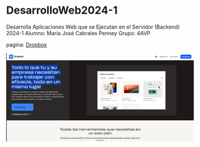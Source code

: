# DesarrolloWeb2024-1
Desarrolla Aplicaciones Web que se Ejecutan en el Servidor (Backend) 2024-1
Alumno:
María José Cabrales Penney
Grupo:
4AVP

pagina: [Dropbox](https://www.dropbox.com/official-teams-page?_tk=paid_sem_goog_biz_b&_camp=19605199150&_kw=dropbox|e&_ad=676237180026||c&gad_source=1&gclid=Cj0KCQjw_-GxBhC1ARIsADGgDjvyabco-ZAta3YNC-Y9PQM_DnApt-rkgdorR-LiQE6YvGey05JNMDcaAqh3EALw_wcB)

![Twitch](Dropbox.JPG)
